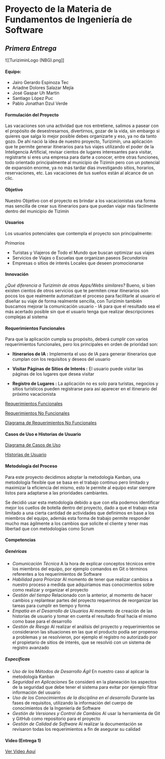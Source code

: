 # Proyecto de la Materia de Fundamentos de Ingeniería de Software
## *Primera Entrega*
![[TuriziminLogo (NBG).png]]
#### Equipo:
- Jairo Gerardo Espinoza Tec
- Ariadne Dolores Salazar Mejía
- José Gaspar Uh Martin
- Santiago López Puc
- Pablo Jonathan Dzul Verde

#### Formulación del Proyecto

Las vacaciones son una actividad que nos entretiene, salimos a pasear con el propósito de desestresarnos, divertirnos, gozar de la vida, sin embargo si quieres que salga lo mejor posible debes organizarte y eso, ya no da tanto gozo.
De ahí nació la idea de nuestro proyecto, Turizimín, una aplicación que te permite generar itinerarios para tus viajes utilizando el poder de la Inteligencia Artificial, revisar cientos de lugares interesantes para visitar, registrarte si eres una empresa para darte a conocer, entre otras funciones, todo orientado principalmente al municipio de Tizimín pero con un potencial de expansión enorme, ya no más tardar días investigando sitios, horarios, reservaciones, etc. Las vacaciones de tus sueños están al alcance de un clic.

#### Objetivo
Nuestro Objetivo con el proyecto es brindar a los vacacionistas una forma mas sencilla de crear sus itinerarios para que puedan viajar más fácilmente dentro del municipio de Tizimín

#### Usuarios
Los usuarios potenciales que contempla el proyecto son principalmente:

*Primarios*
- Turistas y Viajeros de Todo el Mundo que buscan optimizar sus viajes
- Servicios de Viajes o Escuelas que organizan paseos
*Secundarios*
- Empresas o sitios de interés Locales que deseen promocionarse
#### Innovación
*¿Qué diferencia a Turizimín de otras Apps/Webs similares?*
Bueno, si bien existen cientos de otros servicios que te permiten crear itinerarios son pocos  los que realmente automatizan el proceso para facilitarle al usuario el diseñar su viaje de forma realmente sencilla, con Turizimín también buscamos mejorar la comunicación usuario - IA para que el resultado sea el más acertado posible sin que el usuario tenga que realizar descripciones complejas al sistema

#### Requerimientos Funcionales

Para que la aplicación cumpla su propósito, deberá cumplir con varios requerimientos funcionales, pero los principales en orden de prioridad son:

- **Itinerarios de IA :**
  Implementa el uso de IA para generar itinerarios que cumplan con los requisitos y deseos del usuario

- **Visitar Páginas de Sitios de Interés :**
  El usuario puede visitar las páginas de los lugares que desea visitar

- **Registro de Lugares :**
  La aplicación no es solo para turistas, negocios y sitios turísticos pueden registrarse para así aparecer en el itinerario del próximo vacacionista

[Requerimientos Funcionales](/Requerimientos/Requerimientos-F.pdf)

[Requerimientos No Funcionales](/Requerimientos/Requerimientos-NF.pdf)

[Diagrama de Requerimientos No Funcionales](/Requerimientos/Diagrama-Requerimientos-NF.pdf)

#### Casos de Uso e Historias de Usuario

[Diagrama de Casos de Uso](/CasosUso-HistoriasUsuario/DiagramaCasosUso.pdf)

[Historias de Usuario](/CasosUso-HistoriasUsuario/HistoriasUsuario.pdf)

#### Metodología del Proceso
Para este proyecto decidimos adoptar la metodología Kanban, una metodología flexible que se basa en el trabajo continuo pero limitado y maximizar la eficiencia del mismo, esto le permite al equipo estar siempre listos para adaptarse a las prioridades cambiantes.

Se decidió usar esta metodología debido a que con ella podemos identificar mejor los cuellos de botella dentro del proyecto, dado a que el trabajo esta limitado a una cierta cantidad de actividades que definimos en base a los miembros del equipo, además esta forma de trabajo permite responder mucho mas ágilmente a los cambios que solicite el cliente y tener mas libertad que con metodologías como Scrum

#### Competencias

##### Genéricas
- *Comunicación Técnica*
  A la hora de explicar conceptos técnicos entre los miembros del equipo, por ejemplo comandos en Git o términos referentes a los requerimientos de Software
- *Habilidad para Priorizar*
  Al momento de tener que realizar cambios a nuestro proceso a medida que adquiríamos mas conocimientos sobre como realizar y organizar el proyecto
- *Gestión del tiempo*
  Relacionado con la anterior, al momento de hacer cambios y replantear partes del proyecto requerimos de reorganizar las tareas para cumplir en tiempo y forma
- *Empatía en el Desarrollo de Usuarios*
  Al momento de creación de las historias de usuario y tomar en cuenta el resultado final hacia el mismo como base para el desarrollo
- *Gestión de Riesgo*
  Al realizar el análisis del proyecto y requerimientos se consideraron las situaciones en las que el producto podía ser propenso a problemas y se resolvieron, por ejemplo el registro no autorizado por el propietario de sitios de interés, que se resolvió con un sistema de registro avanzado
##### Específicas
- *Uso de los Métodos de Desarrollo Ágil*
  En nuestro caso al aplicar la metodología Kanban
- *Seguridad en Aplicaciones*
  Se consideró en la planeación los aspectos de la seguridad que debe tener el sistema para evitar por ejemplo filtrar información del usuario
- *Uso de los Conocimientos de la disciplina en el desarrollo*
  Durante las fases de requisitos, utilizando la información del cuerpo de conocimientos de la Ingeniería de Software
- *Gestión de Versiones y Control de Cambios*
  Al usar la herramienta de Git y GitHub como repositorio para el proyecto
- *Gestión de Calidad de Software*
  Al realizar la documentación se revisaron todas los requerimientos a fin de asegurar su calidad

#### Video (Entrega 1)

[Ver Video Aquí](https://drive.google.com/file/d/1DL4vf31O-xXQQ9mjYiRDnp1RkY9tU0GB/view?usp=sharing)
